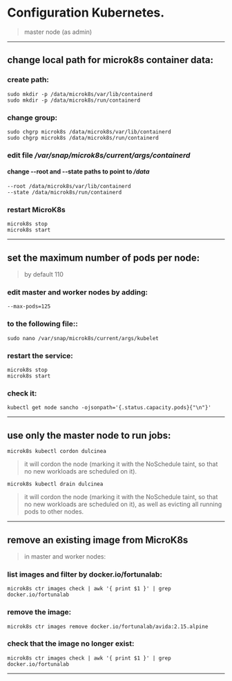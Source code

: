 #  Configuration Kubernetes.
> master node (as admin)
---

## change local path for microk8s container data:

### create path:
```
sudo mkdir -p /data/microk8s/var/lib/containerd
sudo mkdir -p /data/microk8s/run/containerd
```

### change group:
```
sudo chgrp microk8s /data/microk8s/var/lib/containerd
sudo chgrp microk8s /data/microk8s/run/containerd
```

### edit file */var/snap/microk8s/current/args/containerd* 

#### change --root and --state paths to point to */data*
```
--root /data/microk8s/var/lib/containerd
--state /data/microk8s/run/containerd
```

### restart MicroK8s
```
microk8s stop
microk8s start
```

---

## set the maximum number of pods per node:
> by default 110

### edit master and worker nodes by adding:

```
--max-pods=125
```
### to the following file::

```
sudo nano /var/snap/microk8s/current/args/kubelet
```

### restart the service:

```
microk8s stop
microk8s start
```

### check it:

```
kubectl get node sancho -ojsonpath='{.status.capacity.pods}{"\n"}'
```

---

## use only the master node to run jobs:

```
microk8s kubectl cordon dulcinea
```

> it will cordon the node (marking it with the NoSchedule taint, so that no new workloads are scheduled on it).

```
microk8s kubectl drain dulcinea
```

> it will cordon the node (marking it with the NoSchedule taint, so that no new workloads are scheduled on it), as well as evicting all running pods to other nodes.

---

## remove an existing image from MicroK8s
> in master and worker nodes:

### list images and filter by docker.io/fortunalab:

```
microk8s ctr images check | awk '{ print $1 }' | grep docker.io/fortunalab
```

### remove the image:

```
microk8s ctr images remove docker.io/fortunalab/avida:2.15.alpine
```

### check that the image no longer exist:

```
microk8s ctr images check | awk '{ print $1 }' | grep docker.io/fortunalab
```

---